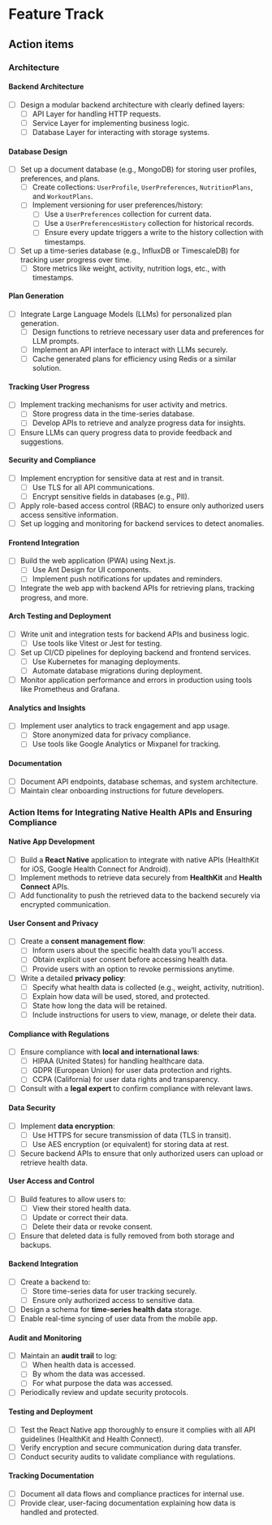 # Feature Track

## Action items

### Architecture

#### Backend Architecture

- [ ] Design a modular backend architecture with clearly defined layers:
  - [ ] API Layer for handling HTTP requests.
  - [ ] Service Layer for implementing business logic.
  - [ ] Database Layer for interacting with storage systems.

#### Database Design

- [ ] Set up a document database (e.g., MongoDB) for storing user profiles,
      preferences, and plans.
  - [ ] Create collections: `UserProfile`, `UserPreferences`, `NutritionPlans`,
        and `WorkoutPlans`.
  - [ ] Implement versioning for user preferences/history:
    - [ ] Use a `UserPreferences` collection for current data.
    - [ ] Use a `UserPreferencesHistory` collection for historical records.
    - [ ] Ensure every update triggers a write to the history collection with timestamps.
- [ ] Set up a time-series database (e.g., InfluxDB or TimescaleDB) for tracking
      user progress over time.
  - [ ] Store metrics like weight, activity, nutrition logs, etc., with timestamps.

#### Plan Generation

- [ ] Integrate Large Language Models (LLMs) for personalized plan generation.
  - [ ] Design functions to retrieve necessary user data and preferences for
        LLM prompts.
  - [ ] Implement an API interface to interact with LLMs securely.
  - [ ] Cache generated plans for efficiency using Redis or a similar solution.

#### Tracking User Progress

- [ ] Implement tracking mechanisms for user activity and metrics.
  - [ ] Store progress data in the time-series database.
  - [ ] Develop APIs to retrieve and analyze progress data for insights.
- [ ] Ensure LLMs can query progress data to provide feedback and suggestions.

#### Security and Compliance

- [ ] Implement encryption for sensitive data at rest and in transit.
  - [ ] Use TLS for all API communications.
  - [ ] Encrypt sensitive fields in databases (e.g., PII).
- [ ] Apply role-based access control (RBAC) to ensure only authorized users
      access sensitive information.
- [ ] Set up logging and monitoring for backend services to detect anomalies.

#### Frontend Integration

- [ ] Build the web application (PWA) using Next.js.
  - [ ] Use Ant Design for UI components.
  - [ ] Implement push notifications for updates and reminders.
- [ ] Integrate the web app with backend APIs for retrieving plans, tracking
      progress, and more.

#### Arch Testing and Deployment

- [ ] Write unit and integration tests for backend APIs and business logic.
  - [ ] Use tools like Vitest or Jest for testing.
- [ ] Set up CI/CD pipelines for deploying backend and frontend services.
  - [ ] Use Kubernetes for managing deployments.
  - [ ] Automate database migrations during deployment.
- [ ] Monitor application performance and errors in production using tools
      like Prometheus and Grafana.

#### Analytics and Insights

- [ ] Implement user analytics to track engagement and app usage.
  - [ ] Store anonymized data for privacy compliance.
  - [ ] Use tools like Google Analytics or Mixpanel for tracking.

#### Documentation

- [ ] Document API endpoints, database schemas, and system architecture.
- [ ] Maintain clear onboarding instructions for future developers.

### Action Items for Integrating Native Health APIs and Ensuring Compliance

#### Native App Development

- [ ] Build a **React Native** application to integrate with native APIs
      (HealthKit for iOS, Google Health Connect for Android).
- [ ] Implement methods to retrieve data securely from **HealthKit** and
      **Health Connect** APIs.
- [ ] Add functionality to push the retrieved data to the backend
      securely via encrypted communication.

#### User Consent and Privacy

- [ ] Create a **consent management flow**:
  - [ ] Inform users about the specific health data you’ll access.
  - [ ] Obtain explicit user consent before accessing health data.
  - [ ] Provide users with an option to revoke permissions anytime.
- [ ] Write a detailed **privacy policy**:
  - [ ] Specify what health data is collected (e.g., weight, activity, nutrition).
  - [ ] Explain how data will be used, stored, and protected.
  - [ ] State how long the data will be retained.
  - [ ] Include instructions for users to view, manage, or delete their data.

#### Compliance with Regulations

- [ ] Ensure compliance with **local and international laws**:
  - [ ] HIPAA (United States) for handling healthcare data.
  - [ ] GDPR (European Union) for user data protection and rights.
  - [ ] CCPA (California) for user data rights and transparency.
- [ ] Consult with a **legal expert** to confirm compliance with relevant laws.

#### Data Security

- [ ] Implement **data encryption**:
  - [ ] Use HTTPS for secure transmission of data (TLS in transit).
  - [ ] Use AES encryption (or equivalent) for storing data at rest.
- [ ] Secure backend APIs to ensure that only authorized users can upload
      or retrieve health data.

#### User Access and Control

- [ ] Build features to allow users to:
  - [ ] View their stored health data.
  - [ ] Update or correct their data.
  - [ ] Delete their data or revoke consent.
- [ ] Ensure that deleted data is fully removed from both storage and backups.

#### Backend Integration

- [ ] Create a backend to:
  - [ ] Store time-series data for user tracking securely.
  - [ ] Ensure only authorized access to sensitive data.
- [ ] Design a schema for **time-series health data** storage.
- [ ] Enable real-time syncing of user data from the mobile app.

#### Audit and Monitoring

- [ ] Maintain an **audit trail** to log:
  - [ ] When health data is accessed.
  - [ ] By whom the data was accessed.
  - [ ] For what purpose the data was accessed.
- [ ] Periodically review and update security protocols.

#### Testing and Deployment

- [ ] Test the React Native app thoroughly to ensure it complies with all
      API guidelines (HealthKit and Health Connect).
- [ ] Verify encryption and secure communication during data transfer.
- [ ] Conduct security audits to validate compliance with regulations.

#### Tracking Documentation

- [ ] Document all data flows and compliance practices for internal use.
- [ ] Provide clear, user-facing documentation explaining how data is
      handled and protected.
